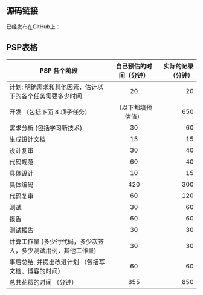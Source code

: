 ## 源码链接

已经发布在GitHub上：

## PSP表格

| PSP 各个阶段                                                 | 自己预估的时间（分钟） | 实际的记录（分钟） |
| ------------------------------------------------------------ | :--------------------: | -----------------: |
| 计划: 明确需求和其他因素，估计以下的各个任务需要多少时间     |           20           |                 20 |
| 开发 （包括下面 8 项子任务）                                 |   （以下都填预估值）   |                650 |
| 需求分析 (包括学习新技术)                                    |           30           |                 60 |
| 生成设计文档                                                 |           15           |                 15 |
| 设计复审                                                     |           30           |                 40 |
| 代码规范                                                     |           60            |                 40 |
| 具体设计                                                     |           10           |                 15 |
| 具体编码                                                     |          420           |                300 |
| 代码复审                                                     |           60            |                  120 |
| 测试                                                         |           30           |                  60 |
| 报告                                                         |           60            |                 60 |
| 测试报告                                                     |           30            |                  30 |
| 计算工作量 (多少行代码，多少次签入，多少测试用例，其他工作量) |           30            |                  30|
| 事后总结, 并提出改进计划 （包括写文档、博客的时间）          |           60           |                 60 |
| 总共花费的时间 （分钟）                                      |          855           |                850|
